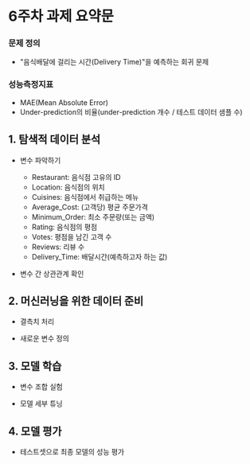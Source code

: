 # 6주차 과제 요약문

### 문제 정의
- "음식배달에 걸리는 시간(Delivery Time)"을 예측하는 회귀 문제

### 성능측정지표
- MAE(Mean Absolute Error)
- Under-prediction의 비율(under-prediction 개수 / 테스트 데이터 샘플 수)

## 1. 탐색적 데이터 분석
- 변수 파악하기
  - Restaurant: 음식점 고유의 ID
  - Location: 음식점의 위치
  - Cuisines: 음식점에서 취급하는 메뉴
  - Average_Cost: (고객당) 평균 주문가격
  - Minimum_Order: 최소 주문량(또는 금액)
  - Rating: 음식점의 평점
  - Votes: 평점을 남긴 고객 수
  - Reviews: 리뷰 수
  - Delivery_Time: 배달시간(예측하고자 하는 값)

- 변수 간 상관관계 확인


## 2. 머신러닝을 위한 데이터 준비
- 결측치 처리

- 새로운 변수 정의

## 3. 모델 학습
- 변수 조합 실험

- 모델 세부 튜닝

## 4. 모델 평가
- 테스트셋으로 최종 모델의 성능 평가
